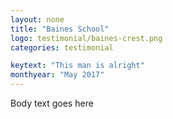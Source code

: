 ```yaml
---
layout: none
title: "Baines School"
logo: testimonial/baines-crest.png
categories: testimonial

keytext: "This man is alright"
monthyear: "May 2017"
---
```


Body text goes here 